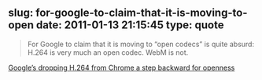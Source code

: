 slug: for-google-to-claim-that-it-is-moving-to-open
date: 2011-01-13 21:15:45
type: quote
---

> For Google to claim that it is moving to “open codecs” is quite absurd: H.264 is very much an open codec. WebM is not.

[Google’s dropping H.264 from Chrome a step backward for openness](http://arstechnica.com/web/news/2011/01/googles-dropping-h264-from-chrome-a-step-backward-for-openness.ars)
